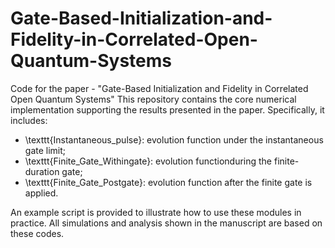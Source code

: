# Gate-Based-Initialization-and-Fidelity-in-Correlated-Open-Quantum-Systems
Code for the paper - "Gate-Based Initialization and Fidelity in Correlated Open Quantum Systems"
This repository contains the core numerical implementation supporting the results presented in the paper. Specifically, it includes:

- \texttt{Instantaneous\_pulse}: evolution function under the instantaneous gate limit;
- \texttt{Finite\_Gate\_Withingate}: evolution functionduring the finite-duration gate;
- \texttt{Finite\_Gate\_Postgate}: evolution function after the finite gate is applied.

An example script is provided to illustrate how to use these modules in practice. All simulations and analysis shown in the manuscript are based on these codes.
